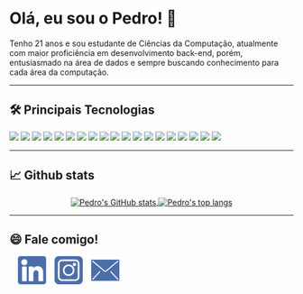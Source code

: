 # Olá, eu sou o Pedro! 👋
Tenho 21 anos e sou estudante de Ciências da Computação, atualmente com maior proficiência em desenvolvimento back-end, porém, entusiasmado na área de dados e sempre buscando conhecimento para cada área da computação.
<hr />

## 🛠 Principais Tecnologias 
![](https://img.shields.io/badge/OS-Linux-informational?style=flat-square&logo=linux&logoColor=white&colorA=23283d&colorB=004687)
![](https://img.shields.io/badge/OS-Windows-informational?style=flat-square&logo=windows&logoColor=white&colorA=23283d&colorB=004687)
![](https://img.shields.io/badge/Code-Python-informational?style=flat-square&logo=python&logoColor=white&colorA=23283d&colorB=004687)
![](https://img.shields.io/badge/Code-JavaScript-informational?style=flat-square&logo=javascript&logoColor=white&colorA=23283d&colorB=004687)
![](https://img.shields.io/badge/Code-TypesScript-informational?style=flat-square&logo=typescript&logoColor=white&colorA=23283d&colorB=004687)
![](https://img.shields.io/badge/Code-Dart-informational?style=flat-square&logo=dart&logoColor=white&colorA=23283d&colorB=004687)
![](https://img.shields.io/badge/Code-Flutter-informational?style=flat-square&logo=flutter&logoColor=white&colorA=23283d&colorB=004687)
![](https://img.shields.io/badge/DataBase-MongoDB-informational?style=flat-square&logo=mongodb&logoColor=white&colorA=23283d&colorB=004687)
![](https://img.shields.io/badge/DataBase-PostgreSQL-informational?style=flat-square&logo=postgresql&logoColor=white&colorA=23283d&colorB=004687)
![](https://img.shields.io/badge/DataBase-Sql_Server-informational?style=flat-square&logo=microsoft-sql-server&logoColor=white&colorA=23283d&colorB=004687)
![](https://img.shields.io/badge/DataBase-MySql-informational?style=flat-square&logo=mysql&logoColor=white&colorA=23283d&colorB=004687)
![](https://img.shields.io/badge/DataBase-Redis-informational?style=flat-square&logo=redis&logoColor=white&colorA=23283d&colorB=004687)
![](https://img.shields.io/badge/Tools-VS_Code-informational?style=flat-square&logo=visual-studio-code&logoColor=white&colorA=23283d&colorB=004687)
![](https://img.shields.io/badge/Tools-jQuery-informational?style=flat-square&logo=jquery&logoColor=white&colorA=23283d&colorB=004687)
![](https://img.shields.io/badge/Tools-GitHub-informational?style=flat-square&logo=github&logoColor=white&colorA=23283d&colorB=004687)
![](https://img.shields.io/badge/Tools-Docker-informational?style=flat-square&logo=docker&logoColor=white&colorA=23283d&colorB=004687)
![](https://img.shields.io/badge/Tools-Serverless-informational?style=flat-square&logo=serverless&logoColor=white&colorA=23283d&colorB=004687)
![](https://img.shields.io/badge/Cloud-AWS-informational?style=flat-square&logo=amazon&logoColor=white&colorA=23283d&colorB=004687)
![](https://img.shields.io/badge/Cloud-GPC-informational?style=flat-square&logo=google-cloud&logoColor=white&colorA=23283d&colorB=004687)

<hr />

## 📈 Github stats
<p align="center">
    <a href="https://github.com/PedroCarrasco82">
        <img width=450 align="center" src="https://github-readme-stats.vercel.app/api?username=pedrocarrasco82&count_private=true&show_icons=true&theme=tokyonight&hide=issues,stars&border_color=bf91f3" alt="Pedro's GitHub stats"/>
    </a>
    <a href="https://github.com/PedroCarrasco82">
        <img width=350 align="center" src="https://github-readme-stats.vercel.app/api/top-langs/?username=pedrocarrasco82&theme=tokyonight&layout=compact&hide=ruby,html,swift,kotlin,objective-c&border_color=bf91f3" alt="Pedro's top langs"/>
    </a>
</p>

<hr />

## 😄 Fale comigo!
<p>
    <a href="https://www.linkedin.com/in/pedro--carrasco/">
        <img height="50" align="left" style="margin-left:15px;" src="https://raw.githubusercontent.com/pedrocarrasco82/pedrocarrasco82/main/assets/images/linkedin.png" alt="Pedro's Linkedin"/>
    </a>
    <a href="https://www.instagram.com/pedro_carrasco82/">
        <img height="50" align="left" style="margin-left:15px;" src="https://raw.githubusercontent.com/pedrocarrasco82/pedrocarrasco82/main/assets/images/instagram.png" alt="Pedro's Instagram"/>
    </a>
    <a href="mailto:contatopedrocarrasco@gmail.com">
        <img height="50" align="left" style="margin-left:15px;" src="https://raw.githubusercontent.com/pedrocarrasco82/pedrocarrasco82/main/assets/images/email.png" alt="Pedro's E-mail"/>
    </a>
</p>
